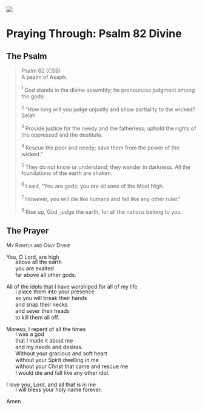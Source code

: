 <img class="intro-right" src="/images/art-paris-psalter.jpg">

<style>
  li {list-style-type: none;}
  p + ul {
    margin-top: -18px;
}
</style>

# Praying Through: Psalm 82 Divine

## The Psalm

>Psalm 82 (CSB)    
> A psalm of Asaph. 
>
><sup> 1 </sup> God stands in the divine assembly; he pronounces judgment among the gods: 
>
><sup> 2 </sup> “How long will you judge unjustly and show partiality to the wicked? Selah 
>
><sup> 3 </sup> Provide justice for the needy and the fatherless; uphold the rights of the oppressed and the destitute. 
>
><sup> 4 </sup> Rescue the poor and needy; save them from the power of the wicked.” 
>
><sup> 5 </sup> They do not know or understand; they wander in darkness. All the foundations of the earth are shaken. 
>
><sup> 6 </sup> I said, “You are gods; you are all sons of the Most High. 
>
><sup> 7 </sup> However, you will die like humans and fall like any other ruler.” 
>
><sup> 8 </sup> Rise up, God, judge the earth, for all the nations belong to you.

## The Prayer

<div style="font-variant: small-caps;">
My Rightly and Only Divine
</div>

You, O Lord, are high
* above all the earth
* you are exalted
* far above all other gods.

All of the idols that I have worshiped for all of my life
* I place them into your presence
* so you will break their hands
* and snap their necks
* and sever their heads
* to kill them all off.

Moreso, I repent of all the times
* I was a god
* that I made it about me
* and my needs and desires.
* Without your gracious and soft heart
* without your Spirit dwelling in me
* without your Christ that came and rescue me
* I would die and fall like any other idol.

I love you, Lord, and all that is in me
* I will bless your holy name forever.

Amen
